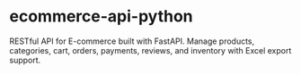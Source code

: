 # ecommerce-api-python
RESTful API for E-commerce built with FastAPI. Manage products, categories, cart, orders, payments, reviews, and inventory with Excel export support.
